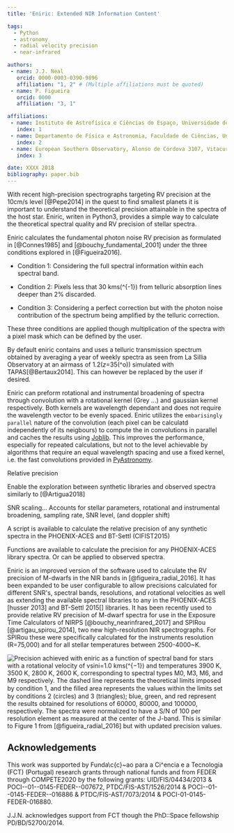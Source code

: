 ```yaml
---
title: 'Eniric: Extended NIR Information Content'

tags:
  - Python
  - astronomy
  - radial velocity precision
  - near-infrared

authors:
 - name: J.J. Neal
   orcid: 0000-0003-0390-9896
   affiliation: "1, 2" # (Multiple affiliations must be quoted)
 - name: P. Figueira
   orcid: 0000
   affiliation: "3, 1"

affiliations:
 - name: Instituto de Astrofísica e Ciências do Espaço, Universidade do Porto, CAUP, Rua das Estrelas, 4150-762, Porto, Portugal
   index: 1
 - name: Departamento de Física e Astronomia, Faculdade de Ciências, Universidade do Porto, Rua do Campo Alegre, 4169-007, Porto, Portugal
   index: 2
 - name: European Southern Observatory, Alonso de Córdova 3107, Vitacura, Casilla 19001, Santiago 19, Chile
   index: 3

date: XXXX 2018
bibliography: paper.bib
---
```


With recent high-precision spectrographs targeting RV precision at the 10cm/s level [@Pepe2014] in the quest to find smallest planets it is important to understand the theoretical precision attainable in the spectra of the host star.
Eniric, writen in Python3, provides a simple way to calculate the theoretical spectral quality and RV precision of stellar spectra.


Eniric calculates the fundamental photon noise RV precision as formulated in [@Connes1985] and [@bouchy_fundamental_2001] under the three conditions explored in [@Figueira2016].

 - Condition 1: Considering the full spectral information within each spectral band.

 - Condition 2: Pixels less that 30 kms\(^{-1}\) from telluric absorption lines deeper than 2% discarded.

 - Condition 3: Considering a perfect correction but with the photon noise contribution of the spectrum being amplified by the telluric correction.

These three conditions are applied though multiplication of the spectra with a pixel mask which can be defined by the user.

By default eniric contains and uses a telluric transmission spectrum obtained by averaging a year of weekly spectra as seen from La Sillia Observatory at an airmass of 1.2(*z*=35\(^o\)) simulated with TAPAS[@Bertaux2014]. This can however be replaced by the user if desired.

Eniric can preform rotational and instrumental broadening of spectra through convolution with a rotational kernel (Grey ...) and gaussian kernel respectively. 
Both kernels are wavelength dependant and does not require the wavelength vector to be evenly spaced. 
Eniric utilizes the `embarisingly parallel` nature of the convolution (each pixel can be calculatd independently of its neigbours) to compute the in convolutions in parallel and caches the results using [Joblib](https://joblib.readthedocs.io/en/latest/). 
This improves the performance, especially for repeated calculations, but not to the level achievable by algorithms that require an equal wavelength spacing and use a fixed kernel, i.e. the fast convolutions provided in [PyAstronomy](https://github.com/sczesla/PyAstronomy).


Relative precision

Enable the exploration between synthetic libraries and observed spectra similarly to [@Artigua2018]

SNR scaling...
Accounts for stellar parameters, rotational and instrumental broadening, sampling rate, SNR level, (and doppler shift)
 

A script is available to calculate the relative precision of any synthetic spectra in the PHOENIX-ACES and BT-Settl (CIFIST2015)

Functions are available to calculate the precision for any PHOENIX-ACES library spectra.
Or can be applied to observed spectra.

Eniric is an improved version of the software used to calculate the RV precision of M-dwarfs in the NIR bands in [@figueira_radial_2016]. It has been expanded to be user configurable to allow precisions calculated for different SNR's, spectral bands, resolutions, and rotational velocities as well as extending the available spectral libraries to any in the PHOENIX-ACES  [husser 2013] and BT-Settl 2015[] libraries.
It has been recently used to provide relative RV precision of M-dwarf spectra for use in the Exposure Time Calculators of NIRPS [@bouchy_nearinfrared_2017] and SPIRou [@artigau_spirou_2014], two new high-resolution NIR spectrographs. For SPIRou these were specifically calculated for the instruments resolution (R=75,000) and for all stellar temperatures between 2500-4000~K.


![Precision achieved with *eniric* as a function of spectral band for stars with a rotational velocity of vsini=1.0 kms\(^{−1}\) and temperatures 3900 K, 3500 K, 2800 K, 2600 K, corresponding to spectral types M0, M3, M6, and M9 respectively.
The dashed line represents the theoretical limits imposed by condition 1, and the ﬁlled area represents the values within the limits set by conditions 2 (circles) and 3 (triangles); blue, green, and red represent the results obtained for resolutions of 60000, 80000, and 100000, respectively.
The spectra were normalized to have a S/N of 100 per resolution element as measured at the center of the J-band.
This is similar to Figure 1 from [@figueira_radial_2016] but with updated precision values.](./precisions.png)


## Acknowledgements

This work was supported by Funda\c{c}\~ao para a Ci\^encia e a Tecnologia (FCT) (Portugal) research grants through national funds and from FEDER through COMPETE2020 by the following grants: UID/FIS/04434/2013 & POCI--01--0145-FEDER--007672, PTDC/FIS-AST/1526/2014 & POCI--01--0145-FEDER--016886 & PTDC/FIS-AST/7073/2014 & POCI-01-0145-FEDER-016880.
<!--  -->
J.J.N. acknowledges support from FCT though the PhD::Space fellowship PD/BD/52700/2014.
